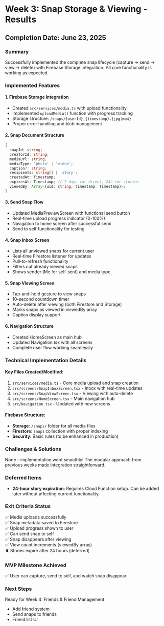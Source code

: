 # Week 3: Snap Storage & Viewing - Results

## Completion Date: June 23, 2025

### Summary
Successfully implemented the complete snap lifecycle (capture → send → view → delete) with Firebase Storage integration. All core functionality is working as expected.

### Implemented Features

#### 1. Firebase Storage Integration
- Created `src/services/media.ts` with upload functionality
- Implemented `uploadMedia()` function with progress tracking
- Storage structure: `/snaps/{userId}_{timestamp}.{jpg|mp4}`
- Proper error handling and blob management

#### 2. Snap Document Structure
```typescript
{
  snapId: string;
  creatorId: string;
  mediaUrl: string;
  mediaType: 'photo' | 'video';
  caption?: string;
  recipients: string[] | 'story';
  createdAt: Timestamp;
  expiresAt: Timestamp; // 7 days for direct, 24h for stories
  viewedBy: Array<{uid: string; timestamp: Timestamp}>;
}
```

#### 3. Send Snap Flow
- Updated MediaPreviewScreen with functional send button
- Real-time upload progress indicator (0-100%)
- Navigation to home screen after successful send
- Send to self functionality for testing

#### 4. Snap Inbox Screen
- Lists all unviewed snaps for current user
- Real-time Firestore listener for updates
- Pull-to-refresh functionality
- Filters out already viewed snaps
- Shows sender (Me for self-sent) and media type

#### 5. Snap Viewing Screen
- Tap-and-hold gesture to view snaps
- 10-second countdown timer
- Auto-delete after viewing (both Firestore and Storage)
- Marks snaps as viewed in viewedBy array
- Caption display support

#### 6. Navigation Structure
- Created HomeScreen as main hub
- Updated Navigation.tsx with all screens
- Complete user flow working seamlessly

### Technical Implementation Details

#### Key Files Created/Modified:
1. `src/services/media.ts` - Core media upload and snap creation
2. `src/screens/SnapInboxScreen.tsx` - Inbox with real-time updates
3. `src/screens/SnapViewScreen.tsx` - Viewing with auto-delete
4. `src/screens/HomeScreen.tsx` - Main navigation hub
5. `src/Navigation.tsx` - Updated with new screens

#### Firebase Structure:
- **Storage**: `/snaps/` folder for all media files
- **Firestore**: `snaps` collection with proper indexing
- **Security**: Basic rules (to be enhanced in production)

### Challenges & Solutions
None - implementation went smoothly! The modular approach from previous weeks made integration straightforward.

### Deferred Items
- **24-hour story expiration**: Requires Cloud Function setup. Can be added later without affecting current functionality.

### Exit Criteria Status
✅ Media uploads successfully  
✅ Snap metadata saved to Firestore  
✅ Upload progress shown to user  
✅ Can send snap to self  
✅ Snap disappears after viewing  
✅ View count increments (viewedBy array)  
⏸️ Stories expire after 24 hours (deferred)  

### MVP Milestone Achieved
✅ User can capture, send to self, and watch snap disappear

### Next Steps
Ready for Week 4: Friends & Friend Management
- Add friend system
- Send snaps to friends
- Friend list UI